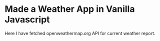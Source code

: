 # Made a Weather App in Vanilla Javascript
Here I have fetched openweathermap.org API for current weather report.

